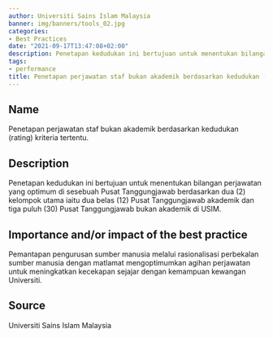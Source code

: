 ```yaml
---
author: Universiti Sains Islam Malaysia 
banner: img/banners/tools_02.jpg
categories:
- Best Practices
date: "2021-09-17T13:47:08+02:00"
description: Penetapan kedudukan ini bertujuan untuk menentukan bilangan perjawatan yang optimum di sesebuah Pusat Tanggungjawab berdasarkan dua (2) kelompok utama iaitu dua belas (12) Pusat Tanggungjawab akademik dan tiga puluh (30) Pusat Tanggungjawab bukan akademik di USIM
tags:
- performance
title: Penetapan perjawatan staf bukan akademik berdasarkan kedudukan (rating)  kriteria tertentu
---
```


## Name

Penetapan perjawatan staf bukan akademik berdasarkan kedudukan (rating)  kriteria tertentu.

## Description

Penetapan kedudukan ini bertujuan untuk menentukan bilangan perjawatan yang optimum di sesebuah Pusat Tanggungjawab berdasarkan dua (2) kelompok utama iaitu dua belas (12) Pusat Tanggungjawab akademik dan tiga puluh (30) Pusat Tanggungjawab bukan akademik di USIM. 

## Importance and/or impact of the best practice

Pemantapan pengurusan sumber manusia melalui rasionalisasi perbekalan sumber manusia dengan matlamat mengoptimumkan agihan perjawatan untuk meningkatkan kecekapan sejajar dengan kemampuan kewangan Universiti.

## Source

Universiti Sains Islam Malaysia
